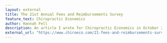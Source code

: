 ```yaml
---
layout: external
title: The 21st Annual Fees and Reimbursements Survey
feature_text: Chiropractic Economics
author: Hannah Fell
description: An article I wrote for Chiropractic Economics in October 2018. Fees and Reimbursements Survey.
external_url: "https://www.chiroeco.com/21-fees-and-reimbursements-survey/"
---
```

